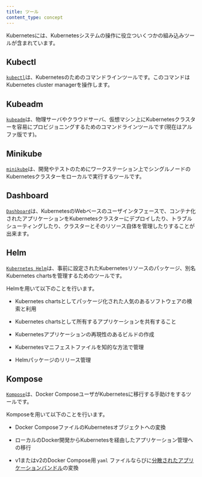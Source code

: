 ```yaml
---
title: ツール
content_type: concept
---
```


<!-- overview -->
Kubernetesには、Kubernetesシステムの操作に役立ついくつかの組み込みツールが含まれています。

<!-- body -->
## Kubectl
[`kubectl`](/ja/docs/tasks/tools/install-kubectl/)は、Kubernetesのためのコマンドラインツールです。このコマンドはKubernetes cluster managerを操作します。

## Kubeadm
[`kubeadm`](/ja/docs/setup/production-environment/tools/kubeadm/install-kubeadm/)は、物理サーバやクラウドサーバ、仮想マシン上にKubernetesクラスターを容易にプロビジョニングするためのコマンドラインツールです(現在はアルファ版です)。

## Minikube
[`minikube`](https://minikube.sigs.k8s.io/docs/)は、開発やテストのためにワークステーション上でシングルノードのKubernetesクラスターをローカルで実行するツールです。

## Dashboard
[`Dashboard`](/ja/docs/tasks/access-application-cluster/web-ui-dashboard/)は、KubernetesのWebベースのユーザインタフェースで、コンテナ化されたアプリケーションをKubernetesクラスターにデプロイしたり、トラブルシューティングしたり、クラスターとそのリソース自体を管理したりすることが出来ます。

## Helm
[`Kubernetes Helm`](https://github.com/helm/helm)は、事前に設定されたKubernetesリソースのパッケージ、別名Kubernetes chartsを管理するためのツールです。

Helmを用いて以下のことを行います。

* Kubernetes chartsとしてパッケージ化された人気のあるソフトウェアの検索と利用

* Kubernetes chartsとして所有するアプリケーションを共有すること

* Kubernetesアプリケーションの再現性のあるビルドの作成

* Kubernetesマニフェストファイルを知的な方法で管理

* Helmパッケージのリリース管理

## Kompose
[`Kompose`](https://github.com/kubernetes/kompose)は、Docker ComposeユーザがKubernetesに移行する手助けをするツールです。

Komposeを用いて以下のことを行います。

* Docker ComposeファイルのKubernetesオブジェクトへの変換

* ローカルのDocker開発からKubernetesを経由したアプリケーション管理への移行

* v1またはv2のDocker Compose用 `yaml` ファイルならびに[分散されたアプリケーションバンドル](https://docs.docker.com/compose/bundles/)の変換
